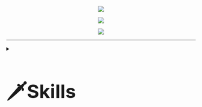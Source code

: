 <!-- LAST UPDATE : 2023/01/06 -->

<!-- 헤더 -->
<p align="center" display="inline-block">
    <img src="https://capsule-render.vercel.app/api?type=soft&color=183981&height=300&section=header&text=Welcome%20to%20my%20world!%20&fontSize=70&fontColor=ffffff&animation=fadeIn" />
</p>

<!-- 백준 통계 아이콘 -->
<p align="center" display="inline-block">
        <img src="https://github-readme-solvedac.hyp3rflow.vercel.app/api/?handle=whehdgn" />
</p>

<!-- 깃허브 통계 아이콘1 -->
<p align="center" display="inline-block">
        <img src="https://github-profile-trophy.vercel.app/?username=donghwoocho&row=1" />
</p>

<!-- 깃허브 통계 아이콘2 -->
<!-- <p align="center" display="inline-block">
        <img src="https://github-readme-stats.vercel.app/api?username=Donghwoocho&show_icons=true&count_private=true&theme=transparent" /> -->
<!--     <img src="https://github-readme-stats.vercel.app/api?username=Donghwoocho&show_icons=true&count_private=true&theme=transparent#gh-dark-mode-only" /> -->
<!--     <img src="https://github-readme-stats.vercel.app/api?username=Donghwoocho&show_icons=true&count_private=true&title_color=183981&#gh-light-mode-only" /> -->
</p>

<!-- 깃허브 레퍼지토리 아이콘 -->
<!-- <p align="center" display="inline-block">
    <img src="https://github-readme-stats.vercel.app/api/pin/?username=Donghwoocho&repo=Donghwoocho" />
</p> -->
<!-- 언어 사용 비율 -->
<!-- <p align="center" display="inline-block">
    <img src="https://github-readme-stats.vercel.app/api/top-langs/?username=Donghwoocho&layout=compact" />
</p> -->

---

<div> 
  <details>
    <summary><h3 style=font-size:50px>🗡️Skills</h3></summary>
    <div>
      <img src="https://img.shields.io/badge/html5-E34F26?style=for-the-badge&logo=html5&logoColor=white"> 
      <img src="https://img.shields.io/badge/css-1572B6?style=for-the-badge&logo=css3&logoColor=white"> 
      <img src="https://img.shields.io/badge/javascript-F7DF1E?style=for-the-badge&logo=javascript&logoColor=black"> 
      <img src="https://img.shields.io/badge/java-007396?style=for-the-badge&logo=java&logoColor=white"> 
      <br>
    </div>
    <div>
      <img src="https://img.shields.io/badge/oracle-F80000?style=for-the-badge&logo=oracle&logoColor=white"> 
      <img src="https://img.shields.io/badge/mysql-4479A1?style=for-the-badge&logo=mysql&logoColor=white"> 
      <img src="https://img.shields.io/badge/mongoDB-47A248?style=for-the-badge&logo=MongoDB&logoColor=white">
      <br>
    </div>
    <div>
      <img src="https://img.shields.io/badge/react-61DAFB?style=for-the-badge&logo=react&logoColor=black"> 
      <img src="https://img.shields.io/badge/redux-02569B?style=for-the-badge&logo=redux&logoColor=white">
      <img src="https://img.shields.io/badge/bootstrap-7952B3?style=for-the-badge&logo=bootstrap&logoColor=white">
      <br>
    </div>
    <div>
      <img src="https://img.shields.io/badge/spring-6DB33F?style=for-the-badge&logo=spring&logoColor=white"> 
      <img src="https://img.shields.io/badge/node.js-339933?style=for-the-badge&logo=Node.js&logoColor=white">
      <img src="https://img.shields.io/badge/express-000000?style=for-the-badge&logo=express&logoColor=white">
      <br>
    </div>
    <div>
      <img src="https://img.shields.io/badge/mybatis-F8DC75?style=for-the-badge&logo=mybatis&logoColor=black">
      <img src="https://img.shields.io/badge/jpa-ff6e6f?style=for-the-badge&logo=jpa&logoColor=black">
      <img src="https://img.shields.io/badge/docker-2496ED?style=for-the-badge&logo=docker&logoColor=white"> 
      <img src="https://img.shields.io/badge/aws-232F3E?style=for-the-badge&logo=amazonaws&logoColor=white"> 
      <br>
    </div>
    <div>
      <img src="https://img.shields.io/badge/notion-eeeecc?style=for-the-badge&logo=notion&logoColor=black">
      <img src="https://img.shields.io/badge/slack-cccccc?style=for-the-badge&logo=slack&logoColor=black">
      <img src="https://img.shields.io/badge/github-181717?style=for-the-badge&logo=github&logoColor=white">
      <img src="https://img.shields.io/badge/git-F05032?style=for-the-badge&logo=git&logoColor=white">
<!--       <img src="https://img.shields.io/badge/postman-ff8800?style=for-the-badge&logo=postman&logoColor=white"> -->
      <br>
    </div>
  </details>
</div>

<!-- <img alt="이미지명" src ="https://img.shields.io/badge/블로그-ff0000.svg?&style=for-the-badge&logo=로고명&logoColor=로고컬러"/> -->

<!--
**DonghwooCho/DonghwooCho** is a ✨ _special_ ✨ repository because its `README.md` (this file) appears on your GitHub profile.

Here are some ideas to get you started:

- 🔭 I’m currently working on ...
- 🌱 I’m currently learning ...
- 👯 I’m looking to collaborate on ...
- 🤔 I’m looking for help with ...
- 💬 Ask me about ...
- 📫 How to reach me: ...
- 😄 Pronouns: ...
- ⚡ Fun fact: ...
-->
